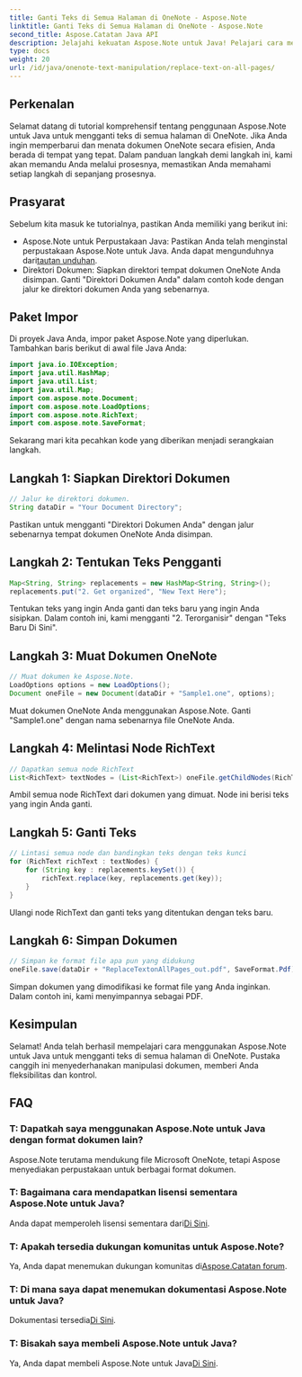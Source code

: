 ```yaml
---
title: Ganti Teks di Semua Halaman di OneNote - Aspose.Note
linktitle: Ganti Teks di Semua Halaman di OneNote - Aspose.Note
second_title: Aspose.Catatan Java API
description: Jelajahi kekuatan Aspose.Note untuk Java! Pelajari cara mengganti teks dengan mudah di semua halaman di OneNote. Ikuti panduan langkah demi langkah kami untuk manipulasi dokumen yang lancar.
type: docs
weight: 20
url: /id/java/onenote-text-manipulation/replace-text-on-all-pages/
---
```

## Perkenalan
Selamat datang di tutorial komprehensif tentang penggunaan Aspose.Note untuk Java untuk mengganti teks di semua halaman di OneNote. Jika Anda ingin memperbarui dan menata dokumen OneNote secara efisien, Anda berada di tempat yang tepat. Dalam panduan langkah demi langkah ini, kami akan memandu Anda melalui prosesnya, memastikan Anda memahami setiap langkah di sepanjang prosesnya.
## Prasyarat
Sebelum kita masuk ke tutorialnya, pastikan Anda memiliki yang berikut ini:
-  Aspose.Note untuk Perpustakaan Java: Pastikan Anda telah menginstal perpustakaan Aspose.Note untuk Java. Anda dapat mengunduhnya dari[tautan unduhan](https://releases.aspose.com/note/java/).
- Direktori Dokumen: Siapkan direktori tempat dokumen OneNote Anda disimpan. Ganti "Direktori Dokumen Anda" dalam contoh kode dengan jalur ke direktori dokumen Anda yang sebenarnya.
## Paket Impor
Di proyek Java Anda, impor paket Aspose.Note yang diperlukan. Tambahkan baris berikut di awal file Java Anda:
```java
import java.io.IOException;
import java.util.HashMap;
import java.util.List;
import java.util.Map;
import com.aspose.note.Document;
import com.aspose.note.LoadOptions;
import com.aspose.note.RichText;
import com.aspose.note.SaveFormat;
```
Sekarang mari kita pecahkan kode yang diberikan menjadi serangkaian langkah.
## Langkah 1: Siapkan Direktori Dokumen
```java
// Jalur ke direktori dokumen.
String dataDir = "Your Document Directory";
```
Pastikan untuk mengganti "Direktori Dokumen Anda" dengan jalur sebenarnya tempat dokumen OneNote Anda disimpan.
## Langkah 2: Tentukan Teks Pengganti
```java
Map<String, String> replacements = new HashMap<String, String>();
replacements.put("2. Get organized", "New Text Here");
```
Tentukan teks yang ingin Anda ganti dan teks baru yang ingin Anda sisipkan. Dalam contoh ini, kami mengganti "2. Terorganisir" dengan "Teks Baru Di Sini".
## Langkah 3: Muat Dokumen OneNote
```java
// Muat dokumen ke Aspose.Note.
LoadOptions options = new LoadOptions();
Document oneFile = new Document(dataDir + "Sample1.one", options);
```
Muat dokumen OneNote Anda menggunakan Aspose.Note. Ganti "Sample1.one" dengan nama sebenarnya file OneNote Anda.
## Langkah 4: Melintasi Node RichText
```java
// Dapatkan semua node RichText
List<RichText> textNodes = (List<RichText>) oneFile.getChildNodes(RichText.class);
```
Ambil semua node RichText dari dokumen yang dimuat. Node ini berisi teks yang ingin Anda ganti.
## Langkah 5: Ganti Teks
```java
// Lintasi semua node dan bandingkan teks dengan teks kunci
for (RichText richText : textNodes) {
    for (String key : replacements.keySet()) {
        richText.replace(key, replacements.get(key));
    }
}
```
Ulangi node RichText dan ganti teks yang ditentukan dengan teks baru.
## Langkah 6: Simpan Dokumen
```java
// Simpan ke format file apa pun yang didukung
oneFile.save(dataDir + "ReplaceTextonAllPages_out.pdf", SaveFormat.Pdf);
```
Simpan dokumen yang dimodifikasi ke format file yang Anda inginkan. Dalam contoh ini, kami menyimpannya sebagai PDF.
## Kesimpulan
Selamat! Anda telah berhasil mempelajari cara menggunakan Aspose.Note untuk Java untuk mengganti teks di semua halaman di OneNote. Pustaka canggih ini menyederhanakan manipulasi dokumen, memberi Anda fleksibilitas dan kontrol.
## FAQ
### T: Dapatkah saya menggunakan Aspose.Note untuk Java dengan format dokumen lain?
Aspose.Note terutama mendukung file Microsoft OneNote, tetapi Aspose menyediakan perpustakaan untuk berbagai format dokumen.
### T: Bagaimana cara mendapatkan lisensi sementara Aspose.Note untuk Java?
 Anda dapat memperoleh lisensi sementara dari[Di Sini](https://purchase.aspose.com/temporary-license/).
### T: Apakah tersedia dukungan komunitas untuk Aspose.Note?
 Ya, Anda dapat menemukan dukungan komunitas di[Aspose.Catatan forum](https://forum.aspose.com/c/note/28).
### T: Di mana saya dapat menemukan dokumentasi Aspose.Note untuk Java?
 Dokumentasi tersedia[Di Sini](https://reference.aspose.com/note/java/).
### T: Bisakah saya membeli Aspose.Note untuk Java? 
 Ya, Anda dapat membeli Aspose.Note untuk Java[Di Sini](https://purchase.aspose.com/buy).